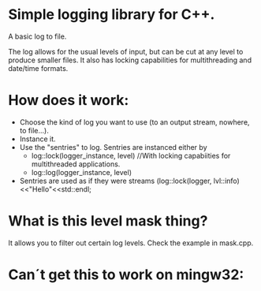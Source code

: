 # Simple logging library for C++.

A basic log to file.

The log allows for the usual levels of input, but can be cut at any level to 
produce smaller files. It also has locking capabilities for multithreading and 
date/time formats.

# How does it work:

- Choose the kind of log you want to use (to an output stream, nowhere, 
  to file...).
- Instance it.
- Use the "sentries" to log. Sentries are instanced either by
	- log::lock(logger_instance, level) //With locking capabiities for
	  multithreaded applications.
	- log::log(logger_instance, level)
- Sentries are used as if they were streams (log::lock(logger, lvl::info)<<"Hello"<<std::endl;

# What is this level mask thing?

It allows you to filter out certain log levels. Check the example in mask.cpp.

# Can´t get this to work on mingw32:


